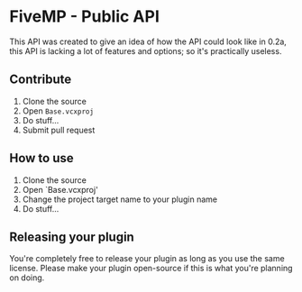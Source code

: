# FiveMP - Public API
This API was created to give an idea of how the API could look like in 0.2a, this API is lacking a lot of features and options; so it's practically useless.

## Contribute
1. Clone the source
2. Open `Base.vcxproj`
3. Do stuff...
4. Submit pull request

## How to use
1. Clone the source
2. Open `Base.vcxproj'
3. Change the project target name to your plugin name
4. Do stuff...

## Releasing your plugin
You're completely free to release your plugin as long as you use the same license. Please make your plugin open-source if this is what you're planning on doing.
